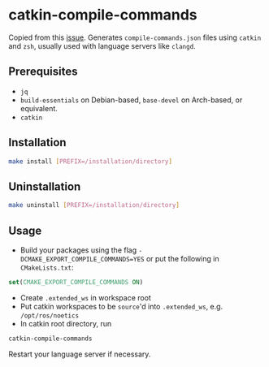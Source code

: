 # catkin-compile-commands

Copied from this [issue](https://github.com/catkin/catkin_tools/issues/551). Generates `compile-commands.json` files using `catkin` and `zsh`, usually used with language servers like `clangd`.

## Prerequisites

*   `jq`
*   `build-essentials` on Debian-based, `base-devel` on Arch-based, or equivalent.
*   `catkin`

## Installation

```sh
make install [PREFIX=/installation/directory]
```

## Uninstallation

```sh
make uninstall [PREFIX=/installation/directory]
```

## Usage

*   Build your packages using the flag `-DCMAKE_EXPORT_COMPILE_COMMANDS=YES` or put the following in `CMakeLists.txt`:
  ```cmake
  set(CMAKE_EXPORT_COMPILE_COMMANDS ON)
  ```
*   Create `.extended_ws` in workspace root
*   Put catkin workspaces to be `source`'d into `.extended_ws`, e.g. `/opt/ros/noetics`
*   In catkin root directory, run

```sh
catkin-compile-commands
```

Restart your language server if necessary.
